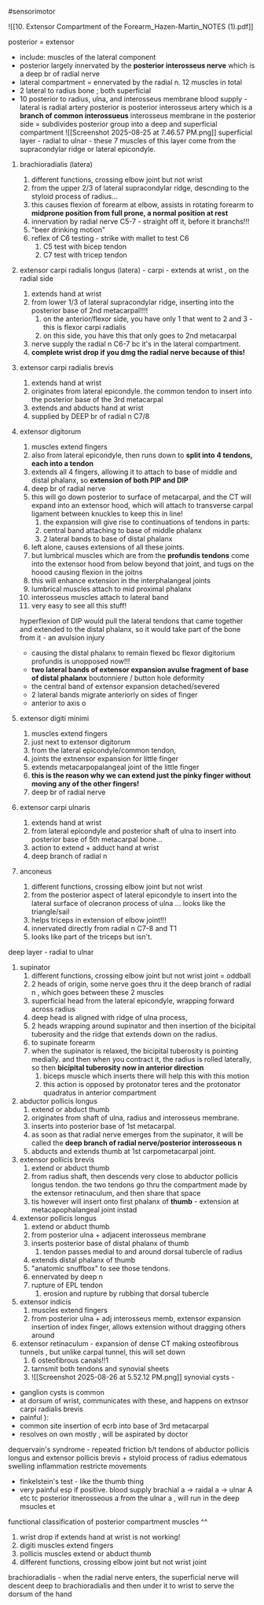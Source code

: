 #sensorimotor 

![[10. Extensor Compartment of the Forearm_Hazen-Martin_NOTES (1).pdf]]

posterior = extensor 
- include: muscles of the lateral component
- posterior largely innervated by the **posterior interosseus nerve** which is a deep br of radial nerve
- lateral compartment = ennervated by the radial n. 
12 muscles in total 
- 2 lateral to radius bone ; both superficial 
- 10 posterior to radius, ulna, and interosseus membrane
blood supply - lateral is radial artery 
posterior is posterior interosseus artery which is a **branch of common interossueus**
	interosseus membrane in the posterior side = subdivides posterior group into a deep and superficial compartment 
![[Screenshot 2025-08-25 at 7.46.57 PM.png]]
superficial layer - radial to ulnar  - these 7 muscles of this layer come from the supracondylar ridge or lateral epicondyle. 
1. brachioradialis (latera)
	1. different functions, crossing elbow joint but not wrist 
	2. from the upper 2/3 of lateral supracondylar ridge, descnding to the styloid process of radius... 
	3. this causes flexion of forearm at elbow, assists in rotating forearm to **midprone position from full prone, a normal position at rest**
	4. innervation by radial nerve C5-7  - straight off it, before it branchs!!!
	5. "beer drinking motion" 
	6. reflex of C6 testing - strike with mallet to test C6 
		1. C5 test with bicep tendon 
		2. C7 test with tricep tendon 
2. extensor carpi radialis longus (latera) - carpi - extends at wrist , on the radial side 
	1. extends hand at wrist 
	2. from lower 1/3 of lateral supracondylar ridge, inserting into the posterior base of 2nd metacarpal!!!!
		1. on the anterior/flexor side, you have only 1 that went to 2 and 3 - this is flexor carpi radialis 
		2. on this side, you have this that only goes to 2nd metacarpal 
	3. nerve supply the radial n C6-7 bc it's in the lateral compartment. 
	4. **complete wrist drop if you dmg the radial nerve because of this!** 
3. extensor carpi radialis brevis
	1. extends hand at wrist 
	2. originates from lateral epicondyle. the common tendon to insert into the posterior base of the 3rd metacarpal 
	3. extends and abducts hand at wrist 
	4. supplied by DEEP br of radial n C7/8
4. extensor digitorum 
	1. muscles extend fingers 
	2. also from lateral epicondyle, then runs down to **split into 4 tendons, each into a tendon**
	3. extends all 4 fingers, allowing it to attach to base of middle and distal phalanx, so **extension of both PIP and DIP**
	4. deep br of radial nerve 
	5. this will go down posterior to surface of metacarpal, and the CT will expand into an extensor hood, which will attach to transverse carpal ligament between knuckles to keep this in line! 
		1. the expansion will give rise to continuations of tendons in parts: 
		2. central band attaching to base of middle phalanx 
		3. 2 lateral bands to base of distal phalanx 
	6. left alone, causes extensions of all these joints. 
	7. but lumbrical muscles which are from the **profundis tendons** come into the extensor hood from below beyond that joint, and tugs on the hoood causing flexion in the joitns 
	8. this will enhance extension in the interphalangeal joints
	9. lumbrical muscles attach to mid proximal phalanx 
	10. interosseus muscles attach to lateral band 
	11. very easy to see all this stuff! 
	
	hyperflexion of DIP would pull the lateral tendons that came together and extended to the distal phalanx, so it would take part of the bone from it - an avulsion injury 
	- causing the distal phalanx to remain flexed bc flexor digitorium profundis is unopposed now!!! 
	- **two lateral bands of extensor expansion avulse fragment of base of distal phalanx**
	boutonniere / button hole deformity 
	- the central band of extensor expansion detached/severed
	- 2 lateral bands migrate anteriorly on sides of finger 
	- anterior to axis o
5. extensor digiti minimi 
	1. muscles extend fingers 
	2. just next to extensor digitorum 
	3. from the lateral epicondyle/common tendon, 
	4. joints the extnensor expansion for little finger 
	5. extends metacarpopalangeal joint of the little finger
	6. **this is the reason why we can extend just the pinky finger without moving any of the other fingers!**
	7. deep br of radial nerve 
6. extensor carpi ulnaris 
	1. extends hand at wrist  
	2. from lateral epicondyle and posterior shaft of ulna to insert into posterior base of 5th metacarpal bone... 
	3. action to extend + adduct hand at wrist 
	4. deep branch of radial n 
7. anconeus 
	1. different functions, crossing elbow joint but not wrist 
	2. from the posterior aspect of lateral epicondyle to insert into the lateral surface of olecranon process of ulna ... looks like the triangle/sail 
	3. helps triceps in extension of elbow joint!!!
	4. innervated directly from radial n C7-8 and T1 
	5. looks like part of the triceps but isn't. 

deep layer - radial to ulnar 
1. supinator
	1. different functions, crossing elbow joint but not wrist joint = oddball 
	2. 2 heads of origin, some nerve goes thru it the deep branch of radial n , which goes between these 2 muscles 
	3. superficial head from the lateral epicondyle, wrapping forward across radius 
	4. deep head is aligned with ridge of ulna process, 
	5. 2 heads wrapping around supinator and then insertion of the bicipital tuberosity and the ridge that extends down on the radius. 
	6. to supinate forearm 
	7. when the supinator is relaxed, the bicipital tuberosity is pointing medially. and then when you contract it, the radius is rolled laterally, so then **bicipital tuberosity now in anterior direction**
		1. biceps muscle which inserts there will help this with this motion 
		2. this action is opposed by protonator teres and the protonator quadratus in anterior compartment 
2. abductor pollicis longus 
	1. extend or abduct thumb 
	2. originates from shaft of ulna, radius and interosseus membrane. 
	3. inserts into posterior base of 1st metacarpal. 
	4. as soon as that radial nerve emerges from the supinator, it will be called the **deep branch of radial nerve/posterior interosseous n**
	5. abducts and extends thumb at 1st carpometacarpal joint. 
3. extensor pollicis brevis 
	1. extend or abduct thumb 
	2. from radius shaft, then descends very close to abductor pollicis longus tendon. the two tendons go thru the compartment made by the extensor retinaculum, and then share that space
	3. tis however will insert onto first phalanx of **thumb** - extension at metacapophalangeal joint instad 
4. extensor pollicis longus 
	1. extend or abduct thumb 
	2. from posterior ulna + adjacent interosseus membrane
	3. inserts posterior base of distal phalanx of thumb 
		1. tendon passes medial to and around dorsal tubercle of radius 
	4. extends distal phalanx of thumb 
	5. "anatomic snuffbox" to see those tendons. 
	6. ennervated by deep n 
	7. rupture of EPL tendon
		1. erosion and rupture by rubbing that dorsal tubercle 
5. extensor indicis 
	1. muscles extend fingers 
	2. from posterior ulna + adj interosseus memb, extensor expansion insertion of index finger, allows extension without dragging others around 
6. extensor retinaculum - expansion of dense CT making osteofibrous tunnels  , but unlike carpal tunnel, this will set down 
	1. 6 osteofibrous canals!!1 
	2. tarnsmit both tendons and synovial sheets
	3. ![[Screenshot 2025-08-26 at 5.52.12 PM.png]]
synovial cysts - 
- ganglion cysts is common 
- at dorsum of wrist, communicates with these, and happens on extnsor carpi radialis brevis 
- painful ): 
- common site insertion of ecrb into base of 3rd metacarpal 
- resolves on own mostly , will be aspirated by doctor 

dequervain's syndrome - repeated friction b/t tendons of abductor pollicis longus and extensor pollicis brevis + styloid process of radius 
edematous swelling inflammation 
restricte movements 
 - finkelstein's test - like the thumb thing 
 - very painful esp if positive. 
blood supply 
brachial a -> raidal a -> ulnar A etc tc 
posterior itnerosseous a from the ulnar a , will run in the deep msucles et 

functional classification of posterior compartment muscles ^^
1. wrist drop if extends hand at wrist is not working! 
2. digiti muscles extend fingers 
3. pollicis muscles extend or abduct thumb 
4. different functions, crossing elbow joint but not wrist joint 


brachioradialis - 
when the radial nerve enters, the superficial nerve will descent deep to brachioradialis and then under it to wrist to serve the dorsum of the hand 

